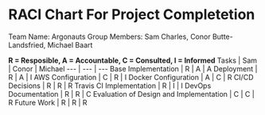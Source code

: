 # RACI Chart For Project Completetion
Team Name: Argonauts
Group Members: Sam Charles, Conor Butte-Landsfried, Michael Baart

**R = Resposible, A = Accountable, C = Consulted, I = Informed**
Tasks | Sam | Conor | Michael 
--- | --- | ---
Base Implementation | R | A | A
Deployment | R | A | I
AWS Configuration | C | R | I
Docker Configuration | A | C | R
CI/CD Decisions | R | R | R
Travis CI Implementation | R | I | I
DevOps Documentation | R | R | C
Evaluation of Design and Implementation | C | C | R
Future Work | R | R | R

